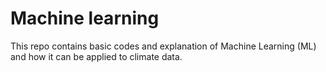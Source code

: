 # Machine learning
 This repo contains basic codes and explanation of Machine Learning (ML) and how it can be applied to climate data.
